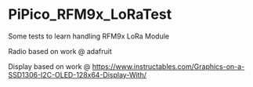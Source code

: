 # PiPico_RFM9x_LoRaTest
Some tests to learn handling RFM9x LoRa Module 

Radio based on work @ adafruit

Display based on work @ https://www.instructables.com/Graphics-on-a-SSD1306-I2C-OLED-128x64-Display-With/
